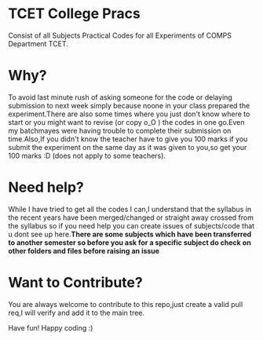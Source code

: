 # TCET College Pracs
Consist of all Subjects Practical Codes for all Experiments of COMPS Department TCET.
# Why?
To avoid last minute rush of asking someone for the code or delaying submission to next week simply because noone in your class prepared the experiment.There are also some times where you just don't know where to start or you might want to revise (or copy o_O ) the codes in one go.Even my batchmayes were having trouble to complete their submission on time.Also,If you didn't know the teacher have to give you 100 marks if you submit the experiment on the same day as it was given to you,so get your 100 marks :D (does not apply to some teachers).  
# Need help?
While I have tried to get all the codes I can,I understand that the syllabus in the recent years have been merged/changed or straight away crossed from the syllabus so if you need help you can create issues of subjects/code that u dont see up here.**There are some subjects which have been transferred to another semester so before you ask for a specific subject do check on other folders and files before raising an issue**
# Want to Contribute?
You are always welcome to contribute to this repo,just create a valid pull req,I will verify and add it to the main tree.

Have fun! Happy coding :)
